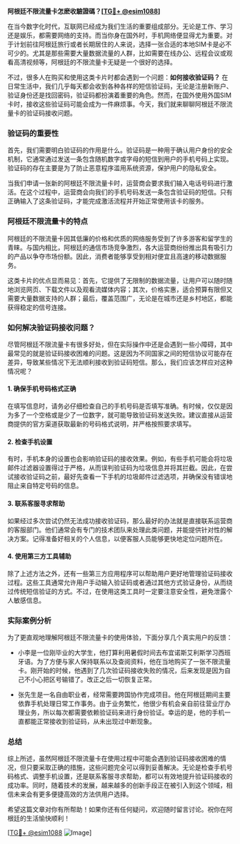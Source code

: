 **阿根廷不限流量卡怎麽收驗證碼？[[TG💪+ @esim1088](https://t.me/s/esim1088)]**

在当今数字化时代，互联网已经成为我们生活的重要组成部分。无论是工作、学习还是娱乐，都需要网络的支持。而当你身在国外时，手机网络便显得尤为重要。对于计划前往阿根廷旅行或者长期居住的人来说，选择一张合适的本地SIM卡是必不可少的。尤其是那些需要大量数据流量的人群，比如需要在线办公、远程会议或观看高清视频等，阿根廷的不限流量卡无疑是一个很好的选择。

不过，很多人在购买和使用这类卡片时都会遇到一个问题：**如何接收验证码？** 在日常生活中，我们几乎每天都会收到各种各样的短信验证码，无论是注册新账户、验证身份还是找回密码，验证码都扮演着重要的角色。然而，在国外使用外国SIM卡时，接收这些验证码可能会成为一件麻烦事。今天，我们就来聊聊阿根廷不限流量卡的验证码接收问题。

### 验证码的重要性

首先，我们需要明白验证码的作用是什么。验证码是一种用于确认用户身份的安全机制，它通常通过发送一条包含随机数字或字母的短信到用户的手机号码上实现。验证码的存在主要是为了防止恶意程序滥用系统资源，保护用户的隐私安全。

当我们申请一张新的阿根廷不限流量卡时，运营商会要求我们输入电话号码进行激活。在这个过程中，运营商会向我们的手机号码发送一条包含验证码的短信。只有正确输入了这条验证码，才能完成激活流程并开始正常使用该卡的服务。

### 阿根廷不限流量卡的特点

阿根廷的不限流量卡因其低廉的价格和优质的网络服务受到了许多游客和留学生的青睐。与国内相比，阿根廷的通信市场竞争激烈，各大运营商纷纷推出具有吸引力的产品以争夺市场份额。因此，消费者能够享受到相对便宜且高速的移动数据服务。

这类卡片的优点显而易见：首先，它提供了无限制的数据流量，让用户可以随时随地浏览网页、下载文件以及观看流媒体内容；其次，价格实惠，适合预算有限但又需要大量数据支持的人群；最后，覆盖范围广，无论是在城市还是乡村地区，都能获得稳定的信号连接。

### 如何解决验证码接收问题？

尽管阿根廷不限流量卡有很多好处，但在实际操作中还是会遇到一些小障碍，其中最常见的就是验证码接收困难的问题。这是因为不同国家之间的短信协议可能存在差异，导致某些情况下无法顺利接收到验证码短信。那么，我们应该怎样应对这种情况呢？

#### 1. 确保手机号码格式正确
在填写信息时，请务必仔细检查自己的手机号码是否填写准确。有时候，仅仅是因为多了一个空格或是少了一位数字，就可能导致验证码发送失败。建议直接从运营商提供的官方渠道获取最新的号码格式说明，并严格按照要求填写。

#### 2. 检查手机设置
有时，手机本身的设置也会影响验证码的接收效果。例如，有些手机可能会将垃圾邮件过滤器设置得过于严格，从而误判验证码为垃圾信息并将其拦截。因此，在尝试接收验证码之前，最好先查看一下手机的垃圾邮件过滤选项，并确保没有错误地阻止来自特定号码的信息。

#### 3. 联系客服寻求帮助
如果经过多次尝试仍然无法成功接收验证码，那么最好的办法就是直接联系运营商的客服部门。他们通常会有专门的技术团队来处理此类问题，并能提供针对性的解决方案。记得准备好相关的个人信息，以便客服人员能够更快地定位问题所在。

#### 4. 使用第三方工具辅助
除了上述方法之外，还有一些第三方应用程序可以帮助用户更好地管理验证码接收过程。这些工具通常允许用户手动输入验证码或者通过其他方式验证身份，从而绕过传统短信验证的方式。不过，在使用这类工具时一定要注意安全性，避免泄露个人敏感信息。

### 实际案例分析

为了更直观地理解阿根廷不限流量卡的使用体验，下面分享几个真实用户的反馈：

- 小李是一位刚毕业的大学生，他打算利用暑假时间去布宜诺斯艾利斯学习西班牙语。为了方便与家人保持联系以及查阅资料，他在当地购买了一张不限流量卡。刚开始的时候，他遇到了几次验证码接收失败的情况，后来发现是因为自己不小心把区号输错了。改正之后一切恢复正常。
  
- 张先生是一名自由职业者，经常需要跨国协作完成项目。他在阿根廷期间主要依靠手机处理日常工作事务。由于业务繁忙，他很少有机会亲自前往营业厅办理业务，所以每次都需要依赖验证码来进行身份验证。幸运的是，他的手机一直都能正常接收到验证码，从未出现过中断现象。

### 总结

综上所述，虽然阿根廷不限流量卡在使用过程中可能会遇到验证码接收困难的情况，但只要采取正确的措施，这些问题完全可以得到妥善解决。无论是检查手机号码格式、调整手机设置，还是联系客服寻求帮助，都可以有效地提升验证码接收的成功率。同时，随着技术的发展，越来越多的创新手段正在被引入到这个领域，相信未来会有更多便捷高效的方法供用户选择。

希望这篇文章对你有所帮助！如果你还有任何疑问，欢迎随时留言讨论。祝你在阿根廷的生活愉快顺利！

[[TG💪+ @esim1088](https://t.me/s/esim1088) ![Image](https://i.postimg.cc/4NQfJmqS/Snipaste-2025-05-13-00-14-12.png)]